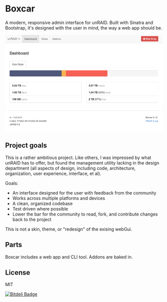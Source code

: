 # Boxcar

A modern, responsive admin interface for unRAID. Built with Sinatra and Bootstrap, it's designed with the user in mind, the way a web app should be.

![](/screenshot-dashboard.png)

## Project goals

This is a rather ambitious project. Like others, I was impressed by what unRAID has to offer, but found the management utility lacking in the design department (all aspects of design, including code, architecture, organization, user experience, interface, et al).

Goals:

* An interface designed for the user with feedback from the community
* Works across multiple platforms and devices
* A clean, organized codebase
* Test driven where possible
* Lower the bar for the community to read, fork, and contribute changes back to the project

This is not a skin, theme, or "redesign" of the exising webGui.

## Parts

Boxcar includes a web app and CLI tool. Addons are baked in.

## License

MIT


[![Bitdeli Badge](https://d2weczhvl823v0.cloudfront.net/nicinabox/boxcar/trend.png)](https://bitdeli.com/free "Bitdeli Badge")

